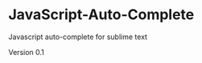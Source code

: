 JavaScript-Auto-Complete
========================

Javascript auto-complete for sublime text

Version 0.1
